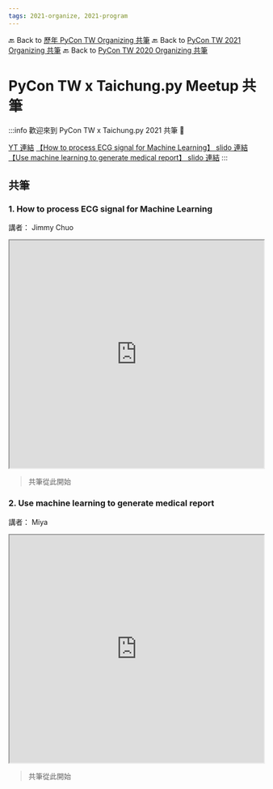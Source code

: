 ```yaml
---
tags: 2021-organize, 2021-program
---
```


🔙 Back to [歷年 PyCon TW Organizing 共筆](/ryPr7SFyP/%2FHM5mHCFKQCu7-W5ea8ITcw%3Fview)
🔙 Back to [PyCon TW 2021 Organizing 共筆](/Wb9vQrfJQk-5tPoPR23hwA)
🔙 Back to [PyCon TW 2020 Organizing 共筆](/5u84SOprTUeQYBR57TH49w)


# PyCon TW x Taichung.py Meetup 共筆



:::info
歡迎來到 PyCon TW x Taichung.py 2021 共筆 :mega:

[YT 連結](https://www.youtube.com/watch?v=4xdXRQ9O0HM) 
[【How to process ECG signal for Machine Learning】 slido 連結](https://app.sli.do/event/w6wpocxm/)
[【Use machine learning to generate medical report】 slido 連結](https://app.sli.do/event/vp55etgo/)
:::

## 共筆


### 1. How to process ECG signal for Machine Learning

講者： Jimmy Chuo

<iframe src="https://app.sli.do/event/w6wpocxm/live/questions" height=450 width=100%></iframe>

> 共筆從此開始 



### 2. Use machine learning to generate medical report

講者： Miya

<iframe src="https://app.sli.do/event/vp55etgo/live/questions" height=450 width=100%></iframe>

> 共筆從此開始 
